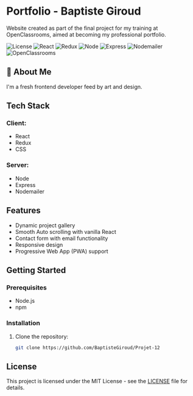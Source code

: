 # Portfolio - Baptiste Giroud

Website created as part of the final project for my training at OpenClassrooms, aimed at becoming my professional portfolio.

![License](https://img.shields.io/badge/license-MIT-blue.svg)
![React](https://img.shields.io/badge/React-18.3.1-blue.svg)
![Redux](https://img.shields.io/badge/Redux-4.19.2-purple.svg)
![Node](https://img.shields.io/badge/Node.js-14.17.0-green.svg)
![Express](https://img.shields.io/badge/Express-4.19.2-lightgrey.svg)
![Nodemailer](https://img.shields.io/badge/Nodemailer-6.9.13-yellow.svg)
![OpenClassrooms](https://img.shields.io/badge/OpenClassrooms-Project-blue)

## 🚀 About Me

I'm a fresh frontend developer feed by art and design.

## Tech Stack

### Client:

- React
- Redux
- CSS

### Server:

- Node
- Express
- Nodemailer

## Features

- Dynamic project gallery
- Smooth Auto scrolling with vanilla React
- Contact form with email functionality
- Responsive design
- Progressive Web App (PWA) support

## Getting Started

### Prerequisites

- Node.js
- npm

### Installation

1. Clone the repository:
   ```bash
   git clone https://github.com/BaptisteGiroud/Projet-12
   ```

## License

This project is licensed under the MIT License - see the [LICENSE](LICENSE) file for details.
